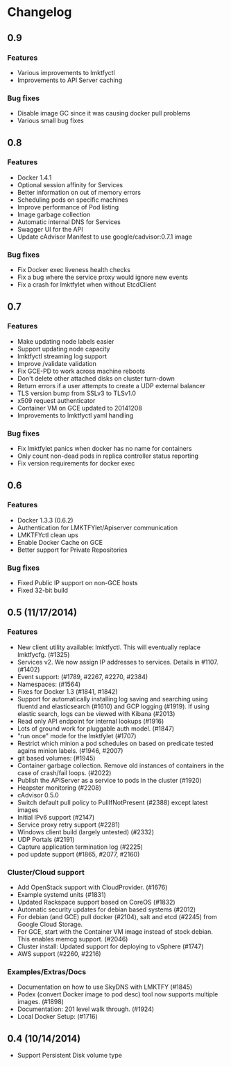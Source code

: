 # Changelog

## 0.9
### Features
 - Various improvements to lmktfyctl
 - Improvements to API Server caching

### Bug fixes
 - Disable image GC since it was causing docker pull problems
 - Various small bug fixes

## 0.8
### Features 
 - Docker 1.4.1
 - Optional session affinity for Services
 - Better information on out of memory errors
 - Scheduling pods on specific machines
 - Improve performance of Pod listing
 - Image garbage collection
 - Automatic internal DNS for Services
 - Swagger UI for the API
 - Update cAdvisor Manifest to use google/cadvisor:0.7.1 image

### Bug fixes
 - Fix Docker exec liveness health checks
 - Fix a bug where the service proxy would ignore new events
 - Fix a crash for lmktfylet when without EtcdClient

## 0.7
### Features
  - Make updating node labels easier
  - Support updating node capacity
  - lmktfyctl streaming log support
  - Improve /validate validation
  - Fix GCE-PD to work across machine reboots
  - Don't delete other attached disks on cluster turn-down
  - Return errors if a user attempts to create a UDP external balancer
  - TLS version bump from SSLv3 to TLSv1.0
  - x509 request authenticator
  - Container VM on GCE updated to 20141208
  - Improvements to lmktfyctl yaml handling
### Bug fixes
  - Fix lmktfylet panics when docker has no name for containers
  - Only count non-dead pods in replica controller status reporting
  - Fix version requirements for docker exec

## 0.6
### Features
  - Docker 1.3.3 (0.6.2)
  - Authentication for LMKTFYlet/Apiserver communication
  - LMKTFYctl clean ups
  - Enable Docker Cache on GCE
  - Better support for Private Repositories
### Bug fixes
  - Fixed Public IP support on non-GCE hosts
  - Fixed 32-bit build

## 0.5 (11/17/2014)
### Features
  - New client utility available: lmktfyctl. This will eventually replace lmktfycfg. (#1325)
  - Services v2. We now assign IP addresses to services.  Details in #1107. (#1402)
  - Event support: (#1789, #2267, #2270, #2384)
  - Namespaces: (#1564)
  - Fixes for Docker 1.3 (#1841, #1842)
  - Support for automatically installing log saving and searching using fluentd and elasticsearch (#1610) and GCP logging (#1919).  If using elastic search, logs can be viewed with Kibana (#2013)
  - Read only API endpoint for internal lookups (#1916)
  - Lots of ground work for pluggable auth model. (#1847)
  - "run once" mode for the lmktfylet (#1707)
  - Restrict which minion a pod schedules on based on predicate tested agains minion labels. (#1946, #2007)
  - git based volumes: (#1945)
  - Container garbage collection.  Remove old instances of containers in the case of crash/fail loops. (#2022)
  - Publish the APIServer as a service to pods in the cluster (#1920)
  - Heapster monitoring (#2208)
  - cAdvisor 0.5.0
  - Switch default pull policy to PullIfNotPresent (#2388) except latest images
  - Initial IPv6 support (#2147)
  - Service proxy retry support (#2281)
  - Windows client build (largely untested) (#2332)
  - UDP Portals (#2191)
  - Capture application termination log (#2225)
  - pod update support (#1865, #2077, #2160)

### Cluster/Cloud support
  - Add OpenStack support with CloudProvider. (#1676)
  - Example systemd units (#1831)
  - Updated Rackspace support based on CoreOS (#1832)
  - Automatic security updates for debian based systems (#2012)
  - For debian (and GCE) pull docker (#2104), salt and etcd (#2245) from Google Cloud Storage.
  - For GCE, start with the Container VM image instead of stock debian.  This enables memcg support. (#2046)
  - Cluster install: Updated support for deploying to vSphere (#1747)
  - AWS support (#2260, #2216)

### Examples/Extras/Docs
  - Documentation on how to use SkyDNS with LMKTFY (#1845)
  - Podex (convert Docker image to pod desc) tool now supports multiple images. (#1898)
  - Documentation: 201 level walk through. (#1924)
  - Local Docker Setup: (#1716)

## 0.4 (10/14/2014)
 - Support Persistent Disk volume type
